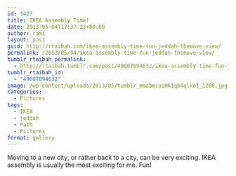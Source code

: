 ```yaml
---
id: 1427
title: IKEA Assembly Time!
date: 2013-05-04T17:37:23+00:00
author: rami
layout: post
guid: http://rtaibah.com/ikea-assembly-time-fun-jeddah-themove-view/
permalink: /2013/05/04/ikea-assembly-time-fun-jeddah-themove-view/
tumblr_rtaibah_permalink:
  - http://rtaibah.tumblr.com/post/49607094632/ikea-assembly-time-fun-jeddah-themove-view
tumblr_rtaibah_id:
  - "49607094632"
image: /wp-content/uploads/2013/05/tumblr_mmabmcoiHK1qb4qlko1_1280.jpg
categories:
  - Pictures
tags:
  - IKEA
  - jeddah
  - Path
  - Pictures
format: gallery
---
```

Moving to a new city, or rather back to a city, can be very exciting. IKEA assembly is usually the most exciting for me. Fun!